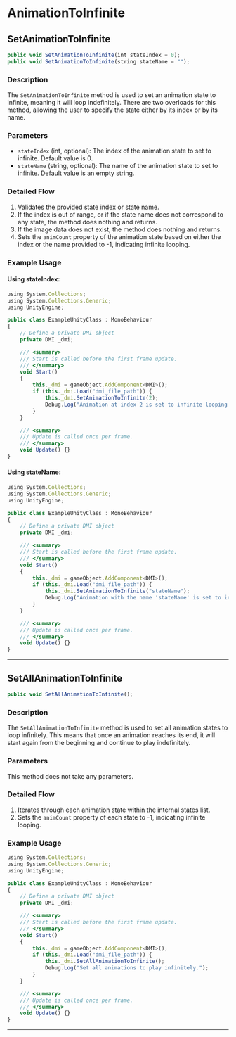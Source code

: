 # AnimationToInfinite

## SetAnimationToInfinite

```js
public void SetAnimationToInfinite(int stateIndex = 0);
public void SetAnimationToInfinite(string stateName = "");
```

### Description

The `SetAnimationToInfinite` method is used to set an animation state to infinite, meaning it will loop indefinitely. There are two overloads for this method, allowing the user to specify the state either by its index or by its name.

### Parameters

- `stateIndex` (int, optional): The index of the animation state to set to infinite. Default value is 0.
- `stateName` (string, optional): The name of the animation state to set to infinite. Default value is an empty string.

### Detailed Flow

1. Validates the provided state index or state name.
2. If the index is out of range, or if the state name does not correspond to any state, the method does nothing and returns.
3. If the image data does not exist, the method does nothing and returns.
4. Sets the `animCount` property of the animation state based on either the index or the name provided to -1, indicating infinite looping.

### Example Usage

#### Using stateIndex:
```js
using System.Collections;
using System.Collections.Generic;
using UnityEngine;

public class ExampleUnityClass : MonoBehaviour
{
    // Define a private DMI object
    private DMI _dmi;

    /// <summary>
    /// Start is called before the first frame update.
    /// </summary>
    void Start()
    {
        this._dmi = gameObject.AddComponent<DMI>();
        if (this._dmi.Load("dmi_file_path")) {
            this._dmi.SetAnimationToInfinite(2);
            Debug.Log("Animation at index 2 is set to infinite looping.");
        }
    }

    /// <summary>
    /// Update is called once per frame.
    /// </summary>
    void Update() {}
}
```

#### Using stateName:
```js
using System.Collections;
using System.Collections.Generic;
using UnityEngine;

public class ExampleUnityClass : MonoBehaviour
{
    // Define a private DMI object
    private DMI _dmi;

    /// <summary>
    /// Start is called before the first frame update.
    /// </summary>
    void Start()
    {
        this._dmi = gameObject.AddComponent<DMI>();
        if (this._dmi.Load("dmi_file_path")) {
            this._dmi.SetAnimationToInfinite("stateName");
            Debug.Log("Animation with the name 'stateName' is set to infinite looping.");
        }
    }

    /// <summary>
    /// Update is called once per frame.
    /// </summary>
    void Update() {}
}
```

---

## SetAllAnimationToInfinite

```js
public void SetAllAnimationToInfinite();
```

### Description

The `SetAllAnimationToInfinite` method is used to set all animation states to loop infinitely. This means that once an animation reaches its end, it will start again from the beginning and continue to play indefinitely.

### Parameters

This method does not take any parameters.

### Detailed Flow

1. Iterates through each animation state within the internal states list.
2. Sets the `animCount` property of each state to -1, indicating infinite looping.

### Example Usage

```js
using System.Collections;
using System.Collections.Generic;
using UnityEngine;

public class ExampleUnityClass : MonoBehaviour
{
    // Define a private DMI object
    private DMI _dmi;

    /// <summary>
    /// Start is called before the first frame update.
    /// </summary>
    void Start()
    {
        this._dmi = gameObject.AddComponent<DMI>();
        if (this._dmi.Load("dmi_file_path")) {
            this._dmi.SetAllAnimationToInfinite();
            Debug.Log("Set all animations to play infinitely.");
        }
    }

    /// <summary>
    /// Update is called once per frame.
    /// </summary>
    void Update() {}
}
```

---